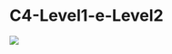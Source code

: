 # C4-Level1-e-Level2
[![](https://mermaid.ink/img/pako:eNqdVGFr2zAQ_SuHCCyFNNhxEqeGfUiyMgrbGA2DbRiGEp8dMVkKstzUK_nvO9tR46QbG_UXn57u3nsniXtiG50gixjAcrzUyuKjjRU0nxVWIqyqwmIOxz1IBM8MzyHVBu4IMgotLLj6KVR2zHX1t_X2zogCfyx0qRJuqv7aG0DM6nwHeTG7gidXA_AZTaFVf1MWVudo5nX-J7SpFI-wPIIwj1mNz8GlwV7YLXBwmTnmayLaih3Rn8i70XPcCY8d9Nvf_Ex8ZQ3yvNNma0FKvS-gLEgNrIaiyYJcPwgsgKsEaIfCMxvnMovFuYw2lyI1Rmx2i5Bwy0GnwKVs1pv6XpQF_sCF5Gu6MKHcKbwpYEnpUmfDP57CwQX3KLsH_tx9rVy3U7zshzomlx3amsMVguNYLKD2_x5t0XVLxoSiF5RzK7TqUB3JTjfyZUcN463EnMpWtpLYNdpLiW-ppTZvY7bfCov1efXWmcMyg1ULaZOgcbDBpOO81SD_L_hPz6BXP35XvpZlKySFwhegTtMC7VeCJn8XOTG30e0rJL4RdO17_y-yfK3I2Lvo7HryT1kS695UV7c5_gtZh11onPkYed1HcpT9wCtdErVKRdbvbcarLd_hnbrXe6rwG4bN2A2bDn7FBoy85VwkNP6aARQzeqM5dR9RmGDKS2ljFqsDpfLS6lWlNiyypsQBM7rMtixKuSxoVTZW3rWz8RndcfVd69yV0JJFT-yRRb7vDYOpH4ZeOLoZe6PpgFUsup5Nh7PpLLzxJ14QBoE_OgzYr4bAH_rh-MYfTWZBMAn9URAOGCaCxsLHdnw3U_zwG5vF3QI?type=png)](https://mermaid.live/edit#pako:eNqdVGFr2zAQ_SuHCCyFNNhxEqeGfUiyMgrbGA2DbRiGEp8dMVkKstzUK_nvO9tR46QbG_UXn57u3nsniXtiG50gixjAcrzUyuKjjRU0nxVWIqyqwmIOxz1IBM8MzyHVBu4IMgotLLj6KVR2zHX1t_X2zogCfyx0qRJuqv7aG0DM6nwHeTG7gidXA_AZTaFVf1MWVudo5nX-J7SpFI-wPIIwj1mNz8GlwV7YLXBwmTnmayLaih3Rn8i70XPcCY8d9Nvf_Ex8ZQ3yvNNma0FKvS-gLEgNrIaiyYJcPwgsgKsEaIfCMxvnMovFuYw2lyI1Rmx2i5Bwy0GnwKVs1pv6XpQF_sCF5Gu6MKHcKbwpYEnpUmfDP57CwQX3KLsH_tx9rVy3U7zshzomlx3amsMVguNYLKD2_x5t0XVLxoSiF5RzK7TqUB3JTjfyZUcN463EnMpWtpLYNdpLiW-ppTZvY7bfCov1efXWmcMyg1ULaZOgcbDBpOO81SD_L_hPz6BXP35XvpZlKySFwhegTtMC7VeCJn8XOTG30e0rJL4RdO17_y-yfK3I2Lvo7HryT1kS695UV7c5_gtZh11onPkYed1HcpT9wCtdErVKRdbvbcarLd_hnbrXe6rwG4bN2A2bDn7FBoy85VwkNP6aARQzeqM5dR9RmGDKS2ljFqsDpfLS6lWlNiyypsQBM7rMtixKuSxoVTZW3rWz8RndcfVd69yV0JJFT-yRRb7vDYOpH4ZeOLoZe6PpgFUsup5Nh7PpLLzxJ14QBoE_OgzYr4bAH_rh-MYfTWZBMAn9URAOGCaCxsLHdnw3U_zwG5vF3QI)
